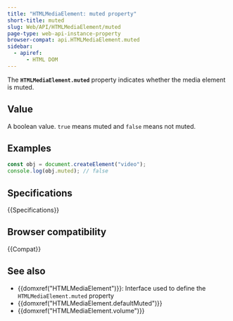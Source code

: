 ```yaml
---
title: "HTMLMediaElement: muted property"
short-title: muted
slug: Web/API/HTMLMediaElement/muted
page-type: web-api-instance-property
browser-compat: api.HTMLMediaElement.muted
sidebar:
  - apiref:
      - HTML DOM
---
```


The **`HTMLMediaElement.muted`** property indicates whether the media
element is muted.

## Value

A boolean value. `true` means muted and `false` means
not muted.

## Examples

```js
const obj = document.createElement("video");
console.log(obj.muted); // false
```

## Specifications

{{Specifications}}

## Browser compatibility

{{Compat}}

## See also

- {{domxref("HTMLMediaElement")}}: Interface used to define the `HTMLMediaElement.muted` property
- {{domxref("HTMLMediaElement.defaultMuted")}}
- {{domxref("HTMLMediaElement.volume")}}
